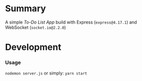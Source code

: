 # Summary

A simple *To-Do List App* build with Express (`express@4.17.1`) and WebSocket (`socket.io@2.2.0`)

# Development

### Usage

`nodemon server.js` or simply: `yarn start`

